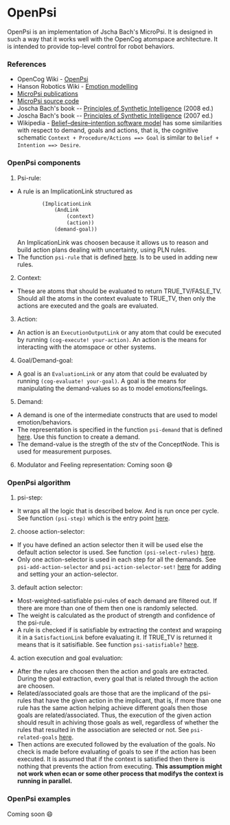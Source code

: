 # OpenPsi

OpenPsi is an implementation of Jscha Bach's MicroPsi. It is designed
in such a way that it works well with the OpenCog atomspace
architecture.  It is intended to provide top-level control for robot
behaviors.

### References
* OpenCog Wiki - [OpenPsi](http://wiki.opencog.org/w/OpenPsi)
* Hanson Robotics Wiki - [Emotion modelling](http://wiki.hansonrobotics.com/w/Emotion_modeling)
* [MicroPsi publications](http://micropsi.com/publications/publications.html)
* [MicroPsi source code]()
* Joscha Bach's book -- [Principles of Synthetic Intelligence](http://wiki.humanobs.org/_media/public:events:agi-summerschool-2012:psi-oup-version-draft-jan-08.pdf) (2008 ed.)
* Joscha Bach's book -- [Principles of Synthetic Intelligence](http://micropsi.com/publications/assets/Draft-MicroPsi-JBach-07-03-30.pdf) (2007 ed.)
* Wikipedia - [Belief–desire–intention software model](https://en.wikipedia.org/wiki/Belief%E2%80%93desire%E2%80%93intention_software_model) has some similarities with respect to demand, goals and actions,
that is,  the cognitive schematic `Context + Procedure/Actions ==> Goal`
is similar to `Belief + Intention ==> Desire`.

### OpenPsi components
1. Psi-rule:
  * A rule is an ImplicationLink structured as
    ```scheme
            (ImplicationLink
                (AndLink
                    (context)
                    (action))
                (demand-goal))
    ```
    An ImplicationLink was choosen because it allows us to reason and build
    action plans dealing with uncertainty, using PLN rules.
  * The function `psi-rule` that is defined [here](main.scm). Is to be used
    in adding new rules.

2. Context:
  * These are atoms that should be evaluated to return TRUE_TV/FASLE_TV. Should
    all the atoms in the context evaluate to TRUE_TV, then only the actions are
    executed and the goals are evaluated.

3. Action:
  * An action is an `ExecutionOutputLink` or any atom that could be executed by
    running `(cog-execute! your-action)`. An action is the means for interacting
    with the atomspace or other systems.

4. Goal/Demand-goal:
  * A goal is an `EvaluationLink` or any atom that could be evaluated by
    running `(cog-evaluate! your-goal)`. A goal is the means for manipulating
    the demand-values so as to model emotions/feelings.

5. Demand:
  * A demand is one of the intermediate constructs that are used to model
    emotion/behaviors.
  * The representation is specified in the function `psi-demand` that is
    defined [here](demand.scm). Use this function to create a demand.
  * The demand-value is the stregth of the stv of the ConceptNode. This is used
    for measurement purposes.

6. Modulator and Feeling representation:
Coming soon :smile:

### OpenPsi algorithm
1. psi-step:
  * It wraps all the logic that is described below. And is run once per cycle.
    See function `(psi-step)` which is the entry point [here](main.scm).

2. choose action-selector:
  * If you have defined an action selector then it will be used else the
    default action selector is used. See function `(psi-select-rules)`
    [here](main.scm).
  * Only one action-selector is used in each step for all the demands. See
    `psi-add-action-selector` and `psi-action-selector-set!`
    [here](action-selector.scm) for adding and setting your an action-selector.

3. default action selector:
  * Most-weighted-satisfiable psi-rules of each demand are filtered out. If
    there are more than one of them then one is randomly selected.
  * The weight is calculated as the product of strength and confidence of the
    psi-rule.
  * A rule is checked if is satisfiable by extracting the context and wrapping
    it in a `SatisfactionLink` before evaluating it. If TRUE_TV is returned
    it means that is it satisifiable. See function `psi-satisfiable?`
    [here](main.scm).

4. action execution and goal evaluation:
  * After the rules are choosen then the action and goals are extracted. During
    the goal extraction, every goal that is related through the action are
    choosen.
  * Related/associated goals are those that are the implicand of the psi-rules
    that have the given action in the implicant, that is, if more than one rule
    has the same action helping achieve different goals then those goals are
    related/associated. Thus, the execution of the given action should result
    in achiving those goals as well, regardless of whether the rules that
    resulted in the association are selected or not. See `psi-related-goals`
    [here](main.scm).
  * Then actions are executed followed by the evaluation of the goals. No check
    is made before evaluating of goals to see if the action has been executed.
    It is assumed that if the context is satisfied then there is nothing that
    prevents the action from executing. __This assumption might not work when
    ecan or some other process that modifys the context is running in
    parallel.__

<!--
See [here](../../examples/openpsi) for some sample implementations of the
framework. -->
### OpenPsi examples
Coming soon :smile:
